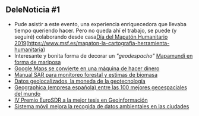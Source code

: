 ## DeleNoticia #1

* Pude asistir a este evento, una experiencia enriquecedora que llevaba tiempo queriendo hacer. Pero no queda ahí el trabajo, se puede (y seguiré) colaborando desde casa[Día del Mapatón Humanitario 2019](http://www.rtve.es/alacarta/audios/todo-noticias-tarde/msf-mapaton-humanitario-2019/5135800/)(https://www.msf.es/mapaton-la-cartografia-herramienta-humanitaria)
* Interesante y bonita forma de decorar un *"geodespacho"* [Mapamundi en forma de mariposa](https://interface.fh-potsdam.de/butterfly/)
* [Google Maps se convierte en una máquina de hacer dinero](https://cincodias.elpais.com/cincodias/2019/04/10/companias/1554921562_499381.amp.html?)
* [Manual SAR para monitoreo forestal y estimas de biomasa](http://www.gisandbeers.com/manual-sar-monitoreo-forestal-estimas-biomasa/)
* [Datos geolocalizados, la moneda de la geotecnología](https://telos.fundaciontelefonica.com/datos-geolocalizados-moneda-geotecnologia/)
* [Geographica (empresa española) entre las 100 mejores geoespaciales del mundo](http://www.rtve.es/alacarta/audios/a-golpe-de-bit/golpe-bit-empresa-espanola-entre-mejores-geoespaciales-del-mundo-09-04-19/5130487/?fbclid=IwAR3HaJtu2M9VGKfftIe7lSyLxpkELPoDb8F2IiF85jfpyP8tRuTupl45hGw#)
* [IV Premio EuroSDR a la mejor tesis en Geoinformación](http://blog-idee.blogspot.com/2019/04/iv-premio-eurosdr-la-mejor-tesis-en.html)
* [Sistema móvil mejora la recogida de datos ambientales en las ciudades](http://www.tysmagazine.com/un-sistema-movil-mejora-la-recogida-de-datos-ambientales-en-las-ciudades/)
